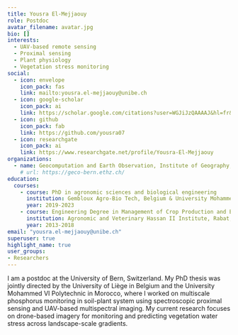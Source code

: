 ```yaml
---
title: Yousra El-Mejjaouy
role: Postdoc
avatar_filename: avatar.jpg
bio: []
interests:
  - UAV-based remote sensing
  - Proximal sensing 
  - Plant physiology 
  - Vegetation stress monitoring
social:
  - icon: envelope
    icon_pack: fas
    link: mailto:yousra.el-mejjaouy@unibe.ch
  - icon: google-scholar
    icon_pack: ai
    link: https://scholar.google.com/citations?user=WGJiJzQAAAAJ&hl=fr&oi=ao
  - icon: github
    icon_pack: fab
    link: https://github.com/yousra07
  - icon: researchgate
    icon_pack: ai
    link: https://www.researchgate.net/profile/Yousra-El-Mejjaouy
organizations:
  - name: Geocomputation and Earth Observation, Institute of Geography, University of Bern
    # url: https://geco-bern.ethz.ch/
education:
  courses:
    - course: PhD in agronomic sciences and biological engineering 
      institution: Gembloux Agro-Bio Tech, Belgium & University Mohammed VI Polytechnic, Morocco
      year: 2019-2023
    - course: Engineering Degree in Management of Crop Production and Environement 
      institution: Agronomic and Veterinary Hassan II Institute, Rabat, Morocco
      year: 2013-2018
email: "yousra.el-mejjaouy@unibe.ch"
superuser: true
highlight_name: true
user_groups:
- Researchers
---
```


I am a postdoc at the University of Bern, Switzerland. My PhD thesis was jointly directed by the University of Liège in Belgium and the University Mohammed VI Polytechnic in Morocco, where I worked on multiscale phosphorus monitoring in soil-plant system using spectroscopic proximal sensing and UAV-based multispectral imaging. My current research focuses on drone-based imagery for monitoring and predicting vegetation water stress across landscape-scale gradients.


